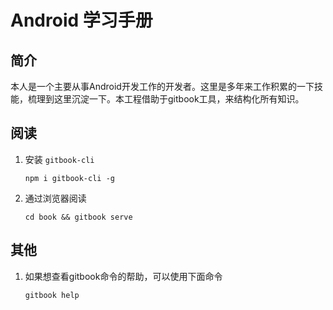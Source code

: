 # Android 学习手册

## 简介

本人是一个主要从事Android开发工作的开发者。这里是多年来工作积累的一下技能，梳理到这里沉淀一下。本工程借助于gitbook工具，来结构化所有知识。

## 阅读

1. 安装 `gitbook-cli`

    ```shell
    npm i gitbook-cli -g
    ```

2. 通过浏览器阅读

    ```
    cd book && gitbook serve
    ```

    

## 其他

1. 如果想查看gitbook命令的帮助，可以使用下面命令

    ```shell
    gitbook help
    ```

    